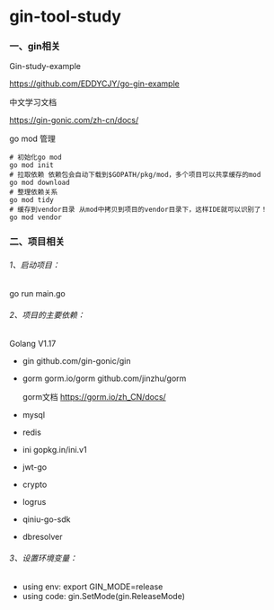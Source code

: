 # gin-tool-study

### 一、gin相关

Gin-study-example

https://github.com/EDDYCJY/go-gin-example



中文学习文档

https://gin-gonic.com/zh-cn/docs/



go mod 管理

```
# 初始化go mod
go mod init
# 拉取依赖 依赖包会自动下载到$GOPATH/pkg/mod，多个项目可以共享缓存的mod
go mod download
# 整理依赖关系
go mod tidy
# 缓存到vendor目录 从mod中拷贝到项目的vendor目录下，这样IDE就可以识别了！
go mod vendor
```



### 二、项目相关

###### 1、启动项目：

go run main.go 

###### 2、项目的主要依赖：
Golang V1.17
- gin		github.com/gin-gonic/gin

- gorm     gorm.io/gorm     github.com/jinzhu/gorm

  gorm文档 https://gorm.io/zh_CN/docs/

- mysql

- redis

- ini          gopkg.in/ini.v1

- jwt-go

- crypto

- logrus

- qiniu-go-sdk

- dbresolver

###### 3、设置环境变量：
 - using env:   export GIN_MODE=release
 - using code:  gin.SetMode(gin.ReleaseMode)